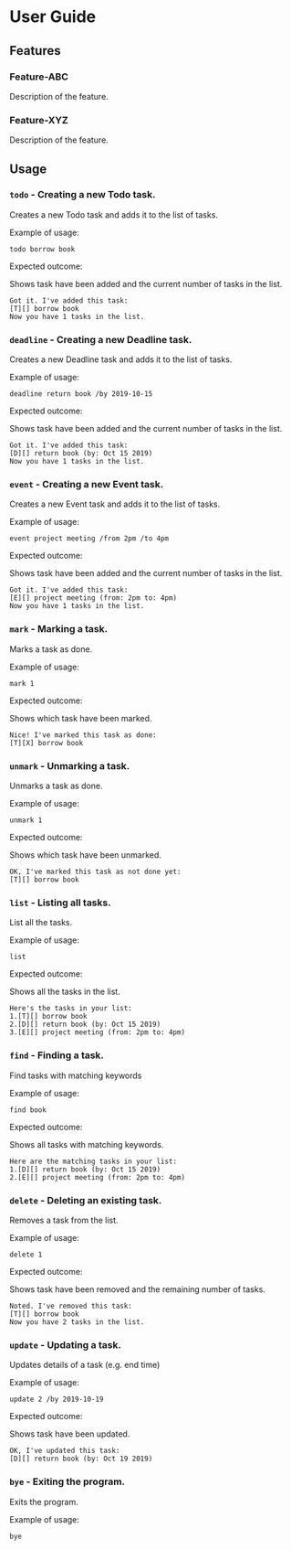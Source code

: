 # User Guide

## Features 

### Feature-ABC

Description of the feature.

### Feature-XYZ

Description of the feature.

## Usage

### `todo` - Creating a new Todo task.

Creates a new Todo task and adds it to the list of tasks.

Example of usage: 

`todo borrow book`

Expected outcome:

Shows task have been added and the current number of tasks in the list.

```
Got it. I've added this task:
[T][] borrow book
Now you have 1 tasks in the list.
```

### `deadline` - Creating a new Deadline task.

Creates a new Deadline task and adds it to the list of tasks.

Example of usage: 

`deadline return book /by 2019-10-15`

Expected outcome:

Shows task have been added and the current number of tasks in the list.

```
Got it. I've added this task:
[D][] return book (by: Oct 15 2019)
Now you have 1 tasks in the list.
```

### `event` - Creating a new Event task.

Creates a new Event task and adds it to the list of tasks.

Example of usage: 

`event project meeting /from 2pm /to 4pm`

Expected outcome:

Shows task have been added and the current number of tasks in the list.

```
Got it. I've added this task:
[E][] project meeting (from: 2pm to: 4pm)
Now you have 1 tasks in the list.
```

### `mark` - Marking a task.

Marks a task as done.

Example of usage: 

`mark 1`

Expected outcome:

Shows which task have been marked.

```
Nice! I've marked this task as done:
[T][X] borrow book
```

### `unmark` - Unmarking a task.

Unmarks a task as done.

Example of usage: 

`unmark 1`

Expected outcome:

Shows which task have been unmarked.

```
OK, I've marked this task as not done yet:
[T][] borrow book
```

### `list` - Listing all tasks.

List all the tasks.

Example of usage: 

`list`

Expected outcome:

Shows all the tasks in the list.

```
Here's the tasks in your list:
1.[T][] borrow book
2.[D][] return book (by: Oct 15 2019)
3.[E][] project meeting (from: 2pm to: 4pm)
```

### `find` - Finding a task.

Find tasks with matching keywords

Example of usage: 

`find book`

Expected outcome:

Shows all tasks with matching keywords.

```
Here are the matching tasks in your list:
1.[D][] return book (by: Oct 15 2019)
2.[E][] project meeting (from: 2pm to: 4pm)
```

### `delete` - Deleting an existing task.

Removes a task from the list.

Example of usage: 

`delete 1`

Expected outcome:

Shows task have been removed and the remaining number of tasks.

```
Noted. I've removed this task:
[T][] borrow book
Now you have 2 tasks in the list.
```

### `update` - Updating a task.

Updates details of a task (e.g. end time)

Example of usage: 

`update 2 /by 2019-10-19`

Expected outcome:

Shows task have been updated.

```
OK, I've updated this task:
[D][] return book (by: Oct 19 2019)
```

### `bye` - Exiting the program.

Exits the program.

Example of usage: 

`bye`
